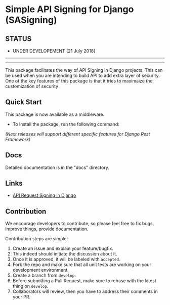 # Simple API Signing for Django (SASigning)

## STATUS
* UNDER DEVELOPEMENT (21 July 2018)

-----------------------------------------------------------
-----------------------------------------------------------


This package facilitates the way of API Signing in Django projects. This can be used when you are intending to build API to add extra layer of security. One of the key features of this package is that it tries to maximaize the customization of security

## Quick Start
This package is now available as a middleware.

* To install the package, run the following command:


*(Next releases will support different specific features for Django Rest Framework)*
## Docs

Detailed documentation is in the "docs" directory.

## Links
* [API Request Signing in Django](https://medium.com/elements/api-request-signing-in-django-bc9389201871)

## Contribution

We encourage developers to contribute, so please feel free to fix bugs, improve things, provide documentation.

Contribution steps are simple:

1. Create an issue and explain your feature/bugfix.
2. This indeed should initiate the discussion about it.
3. Once it is approved, it will be labeled with `accepted`.
4. Fork the repo and make sure that all unit tests are working on your development environment.
5. Create a branch from `develop`.
6. Before submitting a Pull Request, make sure to rebase with the latest thing on `develop`.
7. Collaborators will review, then you have to address their comments in your PR.


